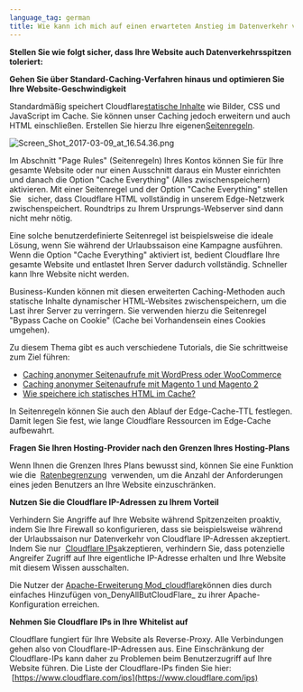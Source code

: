 ```yaml
---
language_tag: german
title: Wie kann ich mich auf einen erwarteten Anstieg im Datenverkehr vorbereiten 
---
```




**Stellen Sie wie folgt sicher, dass Ihre Website auch Datenverkehrsspitzen toleriert:**

**Gehen Sie über Standard-Caching-Verfahren hinaus und optimieren Sie Ihre Website-Geschwindigkeit**

Standardmäßig speichert Cloudflare[statische Inhalte](https://support.cloudflare.com/hc/en-us/articles/200172516-Which-file-extensions-does-CloudFlare-cache-for-static-content-) wie Bilder, CSS und JavaScript im Cache. Sie können unser Caching jedoch erweitern und auch HTML einschließen. Erstellen Sie hierzu Ihre eigenen[Seitenregeln](http://blog.cloudflare.com/introducing-pagerules-fine-grained-feature-co/).

![Screen_Shot_2017-03-09_at_16.54.36.png](/support/static/Screen_Shot_2017-03-09_at_16.54.36.png)

Im Abschnitt "Page Rules" (Seitenregeln) Ihres Kontos können Sie für Ihre gesamte Website oder nur einen Ausschnitt daraus ein Muster einrichten und danach die Option "Cache Everything" (Alles zwischenspeichern) aktivieren. Mit einer Seitenregel und der Option "Cache Everything" stellen Sie   sicher, dass Cloudflare HTML vollständig in unserem Edge-Netzwerk zwischenspeichert. Roundtrips zu Ihrem Ursprungs-Webserver sind dann nicht mehr nötig.

Eine solche benutzerdefinierte Seitenregel ist beispielsweise die ideale Lösung, wenn Sie während der Urlaubssaison eine Kampagne ausführen. Wenn die Option "Cache Everything" aktiviert ist, bedient Cloudflare Ihre gesamte Website und entlastet Ihren Server dadurch vollständig. Schneller kann Ihre Website nicht werden.

Business-Kunden können mit diesen erweiterten Caching-Methoden auch statische Inhalte dynamischer HTML-Websites zwischenspeichern, um die Last ihrer Server zu verringern. Sie verwenden hierzu die Seitenregel "Bypass Cache on Cookie" (Cache bei Vorhandensein eines Cookies umgehen).


Zu diesem Thema gibt es auch verschiedene Tutorials, die Sie schrittweise zum Ziel führen:

-   [Caching anonymer Seitenaufrufe mit WordPress oder WooCommerce](https://support.cloudflare.com/hc/en-us/articles/236166048)
-   [Caching anonymer Seitenaufrufe mit Magento 1 und Magento 2](https://support.cloudflare.com/hc/en-us/articles/236168808)
-   [Wie speichere ich statisches HTML im Cache?](https://support.cloudflare.com/hc/en-us/articles/200172256-How-do-I-cache-static-HTML-)

In Seitenregeln können Sie auch den Ablauf der Edge-Cache-TTL festlegen. Damit legen Sie fest, wie lange Cloudflare Ressourcen im Edge-Cache aufbewahrt.

****Fragen Sie Ihren Hosting-Provider nach den Grenzen Ihres Hosting-Plans****


Wenn Ihnen die Grenzen Ihres Plans bewusst sind, können Sie eine Funktion wie die  [Ratenbegrenzung](https://www.cloudflare.com/rate-limiting/)  verwenden, um die Anzahl der Anforderungen eines jeden Benutzers an Ihre Website einzuschränken.

**Nutzen Sie die Cloudflare IP-Adressen zu Ihrem Vorteil**

Verhindern Sie Angriffe auf Ihre Website während Spitzenzeiten proaktiv, indem Sie Ihre Firewall so konfigurieren, dass sie beispielsweise während der Urlaubssaison nur Datenverkehr von Cloudflare IP-Adressen akzeptiert. Indem Sie nur  [Cloudflare IPs](https://www.cloudflare.com/ips)akzeptieren, verhindern Sie, dass potenzielle Angreifer Zugriff auf Ihre eigentliche IP-Adresse erhalten und Ihre Website mit diesem Wissen ausschalten.

Die Nutzer der [Apache-Erweiterung Mod\_cloudflare](https://www.cloudflare.com/technical-resources/#mod_cloudflare)können dies durch einfaches Hinzufügen von_DenyAllButCloudFlare_ zu ihrer Apache-Konfiguration erreichen.

**Nehmen Sie Cloudflare IPs in Ihre Whitelist auf**

Cloudflare fungiert für Ihre Website als Reverse-Proxy. Alle Verbindungen gehen also von Cloudflare-IP-Adressen aus. Eine Einschränkung der Cloudflare-IPs kann daher zu Problemen beim Benutzerzugriff auf Ihre Website führen. Die Liste der Cloudflare-IPs finden Sie hier:  [https://www.cloudflare.com/ips](https://www.cloudflare.com/ips)
